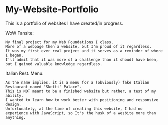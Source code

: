 # My-Website-Portfolio

This is a portfolio of websites I have created/in progress.

WoW Fansite:

	My final project for my Web Foundations I class. 
	More of a webpage then a website, but I'm proud of it regardless.
	It was my first ever real project and it serves as a reminder of where I began.
	I'll admit that it was more of a challenge than it shoudl have been, but I gained valuable knowledge regardless.
	
Italian Rest. Menu:

	As the name implies, it is a menu for a (obviously) fake Italian Restaurant named "Sketti' Palace".
	This is NOT meant to be a finished website but rather, a test of my ability.
	I wanted to learn how to work better with positioning and responsive design.
	Unfortunately, at the time of creating this website, I had no experience with JavaScript, so It's the husk of a wesbite more than anything.
	
